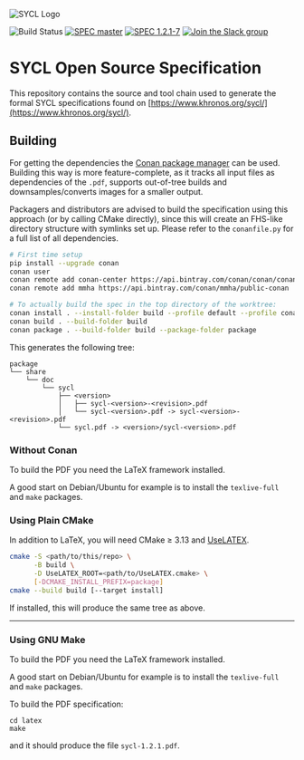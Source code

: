 ![SYCL Logo](latex/logos/SYCL_RGB_June16-inkscape-1500.png)

![Build Status](https://api.travis-ci.com/KhronosGroup/SYCL-Docs.svg?branch=master)
[![SPEC master](https://img.shields.io/badge/SPEC-master-red.svg?logo=adobe-acrobat-reader)](https://khronosgroup.github.io/SYCL-Docs/sycl/sycl.pdf)
[![SPEC 1.2.1-7](https://img.shields.io/badge/SPEC-1.2.1--7-orange.svg?logo=adobe-acrobat-reader)](https://www.khronos.org/registry/SYCL/specs/sycl-1.2.1.pdf)
[![Join the Slack group](https://img.shields.io/badge/chat-on%20slack-blue.svg?logo=slack)](https://khr.io/slack)

# SYCL Open Source Specification

This repository contains the source and tool chain used to generate
the formal SYCL specifications found on [https://www.khronos.org/sycl/](https://www.khronos.org/sycl/).

## Building

For getting the dependencies the [Conan package manager](https://conan.io/) can be used. Building this way is more feature-complete, as it tracks all input files as dependencies of the `.pdf`, supports out-of-tree builds and downsamples/converts images for a smaller output.

Packagers and distributors are advised to build the specification using this approach (or by calling CMake directly), since this will create an FHS-like directory structure with symlinks set up. Please refer to the `conanfile.py` for a full list of all dependencies.

```bash
# First time setup
pip install --upgrade conan
conan user
conan remote add conan-center https://api.bintray.com/conan/conan/conan-center
conan remote add mmha https://api.bintray.com/conan/mmha/public-conan

# To actually build the spec in the top directory of the worktree:
conan install . --install-folder build --profile default --profile conan/profiles/sycl-spec-buildtools
conan build . --build-folder build
conan package . --build-folder build --package-folder package
```

This generates the following tree:

```
package
└── share
    └── doc
        └── sycl
            ├── <version>
            │   ├── sycl-<version>-<revision>.pdf
            │   └── sycl-<version>.pdf -> sycl-<version>-<revision>.pdf
            └── sycl.pdf -> <version>/sycl-<version>.pdf
```

### Without Conan
To build the PDF you need the LaTeX framework installed.

A good start on Debian/Ubuntu for example is to install the
`texlive-full` and `make` packages.

### Using Plain CMake
In addition to LaTeX, you will need CMake ≥ 3.13 and
[UseLATEX](https://gitlab.kitware.com/kmorel/UseLATEX).

```bash
cmake -S <path/to/this/repo> \
      -B build \
      -D UseLATEX_ROOT=<path/to/UseLATEX.cmake> \
      [-DCMAKE_INSTALL_PREFIX=package]
cmake --build build [--target install]
```

If installed, this will produce the same tree as above.

---
### Using GNU Make
To build the PDF you need the LaTeX framework installed.

A good start on Debian/Ubuntu for example is to install the
`texlive-full` and `make` packages.

To build the PDF specification:
```
cd latex
make
```
and it should produce the file `sycl-1.2.1.pdf`.
